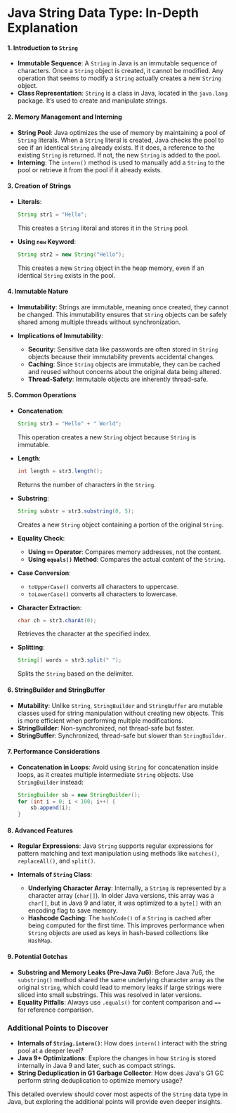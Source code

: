 # Java String Data Type: In-Depth Explanation

#### 1. **Introduction to `String`**
- **Immutable Sequence**: A `String` in Java is an immutable sequence of characters. Once a `String` object is created, it cannot be modified. Any operation that seems to modify a `String` actually creates a new `String` object.
- **Class Representation**: `String` is a class in Java, located in the `java.lang` package. It’s used to create and manipulate strings.

#### 2. **Memory Management and Interning**
- **String Pool**: Java optimizes the use of memory by maintaining a pool of `String` literals. When a `String` literal is created, Java checks the pool to see if an identical `String` already exists. If it does, a reference to the existing `String` is returned. If not, the new `String` is added to the pool.
- **Interning**: The `intern()` method is used to manually add a `String` to the pool or retrieve it from the pool if it already exists.

#### 3. **Creation of Strings**
- **Literals**: 
  ```java
  String str1 = "Hello";
  ```
  This creates a `String` literal and stores it in the `String` pool.

- **Using `new` Keyword**: 
  ```java
  String str2 = new String("Hello");
  ```
  This creates a new `String` object in the heap memory, even if an identical `String` exists in the pool.

#### 4. **Immutable Nature**
- **Immutability**: Strings are immutable, meaning once created, they cannot be changed. This immutability ensures that `String` objects can be safely shared among multiple threads without synchronization.

- **Implications of Immutability**:
  - **Security**: Sensitive data like passwords are often stored in `String` objects because their immutability prevents accidental changes.
  - **Caching**: Since `String` objects are immutable, they can be cached and reused without concerns about the original data being altered.
  - **Thread-Safety**: Immutable objects are inherently thread-safe.

#### 5. **Common Operations**
- **Concatenation**: 
  ```java
  String str3 = "Hello" + " World";
  ```
  This operation creates a new `String` object because `String` is immutable.
  
- **Length**: 
  ```java
  int length = str3.length();
  ```
  Returns the number of characters in the `String`.

- **Substring**: 
  ```java
  String substr = str3.substring(0, 5);
  ```
  Creates a new `String` object containing a portion of the original `String`.

- **Equality Check**: 
  - **Using `==` Operator**: Compares memory addresses, not the content.
  - **Using `equals()` Method**: Compares the actual content of the `String`.

- **Case Conversion**: 
  - `toUpperCase()` converts all characters to uppercase.
  - `toLowerCase()` converts all characters to lowercase.

- **Character Extraction**: 
  ```java
  char ch = str3.charAt(0);
  ```
  Retrieves the character at the specified index.

- **Splitting**: 
  ```java
  String[] words = str3.split(" ");
  ```
  Splits the `String` based on the delimiter.

#### 6. **StringBuilder and StringBuffer**
- **Mutability**: Unlike `String`, `StringBuilder` and `StringBuffer` are mutable classes used for string manipulation without creating new objects. This is more efficient when performing multiple modifications.
- **StringBuilder**: Non-synchronized, not thread-safe but faster.
- **StringBuffer**: Synchronized, thread-safe but slower than `StringBuilder`.

#### 7. **Performance Considerations**
- **Concatenation in Loops**: Avoid using `String` for concatenation inside loops, as it creates multiple intermediate `String` objects. Use `StringBuilder` instead:
  ```java
  StringBuilder sb = new StringBuilder();
  for (int i = 0; i < 100; i++) {
      sb.append(i);
  }
  ```

#### 8. **Advanced Features**
- **Regular Expressions**: Java `String` supports regular expressions for pattern matching and text manipulation using methods like `matches()`, `replaceAll()`, and `split()`.

- **Internals of `String` Class**: 
  - **Underlying Character Array**: Internally, a `String` is represented by a character array (`char[]`). In older Java versions, this array was a `char[]`, but in Java 9 and later, it was optimized to a `byte[]` with an encoding flag to save memory.
  - **Hashcode Caching**: The `hashCode()` of a `String` is cached after being computed for the first time. This improves performance when `String` objects are used as keys in hash-based collections like `HashMap`.

#### 9. **Potential Gotchas**
- **Substring and Memory Leaks (Pre-Java 7u6)**: Before Java 7u6, the `substring()` method shared the same underlying character array as the original `String`, which could lead to memory leaks if large strings were sliced into small substrings. This was resolved in later versions.
- **Equality Pitfalls**: Always use `.equals()` for content comparison and `==` for reference comparison.

### Additional Points to Discover
- **Internals of `String.intern()`**: How does `intern()` interact with the string pool at a deeper level?
- **Java 9+ Optimizations**: Explore the changes in how `String` is stored internally in Java 9 and later, such as compact strings.
- **String Deduplication in G1 Garbage Collector**: How does Java's G1 GC perform string deduplication to optimize memory usage?

This detailed overview should cover most aspects of the `String` data type in Java, but exploring the additional points will provide even deeper insights.